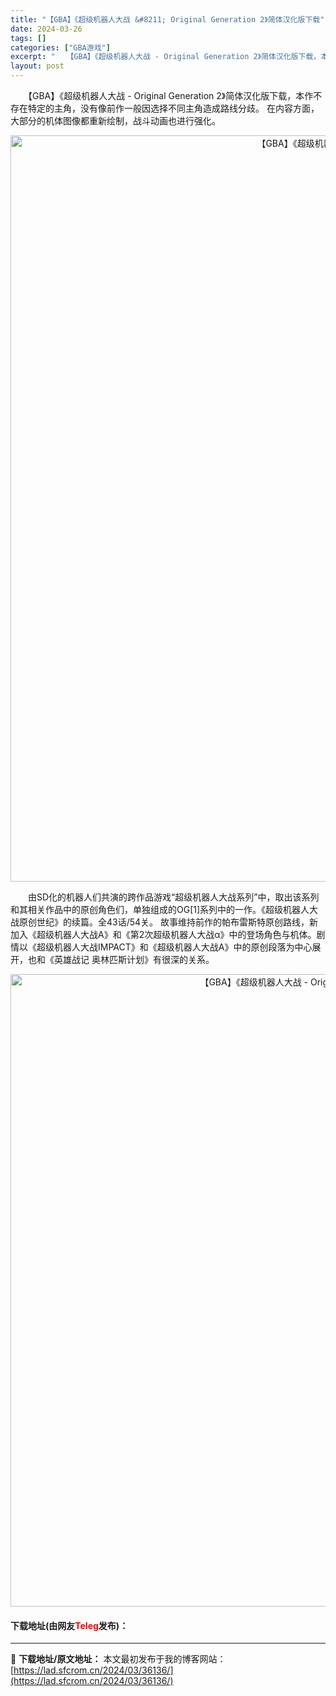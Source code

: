 ```yaml
---
title: "【GBA】《超级机器人大战 &#8211; Original Generation 2》简体汉化版下载"
date: 2024-03-26
tags: []
categories: ["GBA游戏"]
excerpt: "　　【GBA】《超级机器人大战 - Original Generation 2》简体汉化版下载，本作不存在特定的主角，没有像前作一般因选择不同主角造成路线分歧。 在内容方面，大部分的机体图像都重新绘制，战斗动画也进行强化。 　　由SD化的机器人们共演的跨作品游戏&ldquo;超级机器人大战系列&amp;rd&hellip;"
layout: post
---
```


 <p>　　【GBA】《超级机器人大战 - Original Generation 2》简体汉化版下载，本作不存在特定的主角，没有像前作一般因选择不同主角造成路线分歧。 在内容方面，大部分的机体图像都重新绘制，战斗动画也进行强化。</p> <p align="center"><img align="" border="0" src="https://lad.sfcrom.cn/wp-content/uploads/2024/03/20240326_6602631c6417a.png" width="1194" alt="【GBA】《超级机器人大战 - Original Generation 2》简体汉化版下载" /></p> <p>　　由SD化的机器人们共演的跨作品游戏&ldquo;超级机器人大战系列&rdquo;中，取出该系列和其相关作品中的原创角色们，单独组成的OG[1]系列中的一作。《超级机器人大战原创世纪》的续篇。全43话/54关。 故事维持前作的帕布雷斯特原创路线，新加入《超级机器人大战A》和《第2次超级机器人大战&alpha;》中的登场角色与机体。剧情以《超级机器人大战IMPACT》和《超级机器人大战A》中的原创段落为中心展开，也和《英雄战记 奥林匹斯计划》有很深的关系。</p> <p align="center"><img align="" border="0" src="https://lad.sfcrom.cn/wp-content/uploads/2024/03/20240326_6602631d6e9f5.png" width="1012" alt="【GBA】《超级机器人大战 - Original Generation 2》简体汉化版下载" /></p> <p><h4>下载地址(由网友<font color="red">Teleg</font>发布)：</h4></p> 

---
📖 **下载地址/原文地址：** 本文最初发布于我的博客网站：[https://lad.sfcrom.cn/2024/03/36136/](https://lad.sfcrom.cn/2024/03/36136/)
